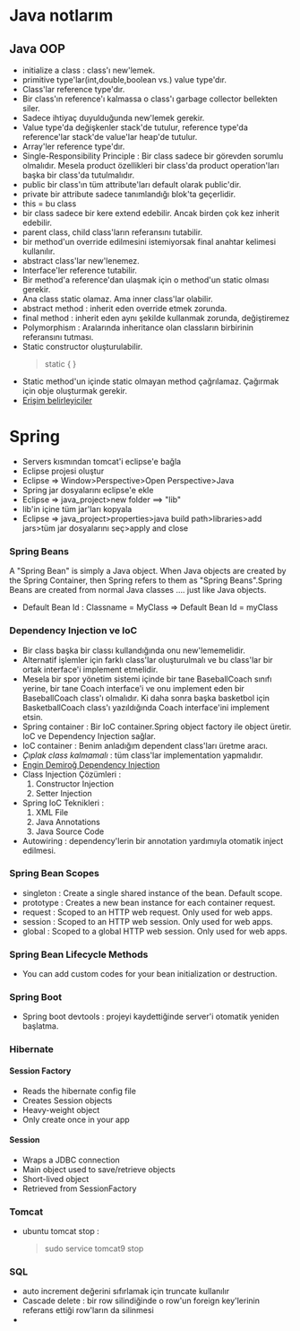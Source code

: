 # Java notlarım

## Java OOP
* initialize a class : class'ı new'lemek.
* primitive type'lar(int,double,boolean vs.) value type'dır.
* Class'lar reference type'dır.
* Bir class'ın reference'ı kalmassa o class'ı garbage collector bellekten siler.
* Sadece ihtiyaç duyulduğunda new'lemek gerekir.
* Value type'da değişkenler stack'de tutulur, reference type'da reference'lar stack'de value'lar heap'de tutulur.
* Array'ler reference type'dır.
* Single-Responsibility Principle : Bir class sadece bir görevden sorumlu olmalıdır. Mesela product özellikleri bir class'da product operation'ları başka bir class'da tutulmalıdır.
* public bir class'ın tüm attribute'ları default olarak public'dir.
* private bir attribute sadece tanımlandığı blok'ta geçerlidir.
* this = bu class
* bir class sadece bir kere extend edebilir. Ancak birden çok kez inherit edebilir.
* parent class, child class'ların referansını tutabilir.
* bir method'un override edilmesini istemiyorsak final anahtar kelimesi kullanılır.
* abstract class'lar new'lenemez.
* Interface'ler reference tutabilir.
* Bir method'a reference'dan ulaşmak için o method'un static olması gerekir.
* Ana class static olamaz. Ama inner class'lar olabilir.
* abstract method : inherit eden override etmek zorunda.
* final method : inherit eden aynı şekilde kullanmak zorunda, değiştiremez
* Polymorphism : Aralarında inheritance olan classların birbirinin referansını tutması.
* Static constructor oluşturulabilir. 
    > static {  }
* Static method'un içinde static olmayan method çağrılamaz. Çağırmak için obje oluşturmak gerekir.
* [Erişim belirleyiciler](https://ramazanbiyikci.com.tr/java-erisim-belirleyiciler-access-modifiers/)

# Spring
* Servers kısmından tomcat'i eclipse'e bağla
* Eclipse projesi oluştur
* Eclipse => Window>Perspective>Open Perspective>Java
* Spring jar dosyalarını eclipse'e ekle
* Eclipse => java_project>new folder ==> "lib"
* lib'in içine tüm jar'ları kopyala
* Eclipse => java_project>properties>java build path>libraries>add jars>tüm jar dosyalarını seç>apply and close


### Spring Beans <br>
A "Spring Bean" is simply a Java object. When Java objects are created by the Spring Container, then Spring refers to them as "Spring Beans".Spring Beans are created from normal Java classes .... just like Java objects.
* Default Bean Id :
    Classname = MyClass => Default Bean Id = myClass

### Dependency Injection ve IoC
* Bir class başka bir classı kullandığında onu new'lememelidir.
* Alternatif işlemler için farklı class'lar oluşturulmalı ve bu class'lar bir ortak interface'i implement etmelidir.
* Mesela bir spor yönetim sistemi içinde bir tane BaseballCoach sınıfı yerine, bir tane Coach interface'i ve onu implement eden bir BaseballCoach class'ı olmalıdır. Ki daha sonra başka basketbol için BasketballCoach class'ı yazıldığında Coach interface'ini implement etsin.
* Spring container : Bir IoC container.Spring object factory ile object üretir. IoC ve Dependency Injection sağlar.
* IoC container : Benim anladığım dependent class'ları üretme aracı.
* _Çıplak class kalmamalı_ : tüm class'lar implementation yapmalıdır.
* [Engin Demiroğ Dependency Injection](https://www.youtube.com/watch?v=YqDLfjE-mes)
* Class Injection Çözümleri : 
    1. Constructor Injection
    2. Setter Injection
* Spring IoC Teknikleri : 
    1. XML File
    2. Java Annotations
    3. Java Source Code
* Autowiring : dependency'lerin bir annotation yardımıyla otomatik inject edilmesi.

    
### Spring Bean Scopes
* singleton : Create a single shared instance of the bean. Default scope.
* prototype : Creates a new bean instance for each container request.
* request : Scoped to an HTTP web request. Only used for web apps.
* session : Scoped to an HTTP web session. Only used for web apps.
* global : Scoped to a global HTTP web session. Only used for web apps. 

### Spring Bean Lifecycle Methods
* You can add custom codes for your bean initialization or destruction.


### Spring Boot
* Spring boot devtools : projeyi kaydettiğinde server'i otomatik yeniden başlatma.

### Hibernate
#### Session Factory
* Reads the hibernate config file
* Creates Session objects
* Heavy-weight object
* Only create once in your app
#### Session
* Wraps a JDBC connection
* Main object used to save/retrieve objects
* Short-lived object
* Retrieved from SessionFactory


### Tomcat 
* ubuntu tomcat stop :
    > sudo service tomcat9 stop

### SQL
* auto increment değerini sıfırlamak için truncate kullanılır
* Cascade delete : bir row silindiğinde o row'un foreign key'lerinin referans ettiği row'ların da silinmesi
* 